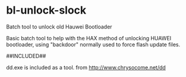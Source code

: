 # bl-unlock-slock
Batch tool to unlock old Hauwei Bootloader

Basic batch tool to help with the HAX method of unlocking HUAWEI bootloader, using "backdoor" normally used to force flash update files.



##INCLUDED##

dd.exe is included as a tool. from http://www.chrysocome.net/dd

